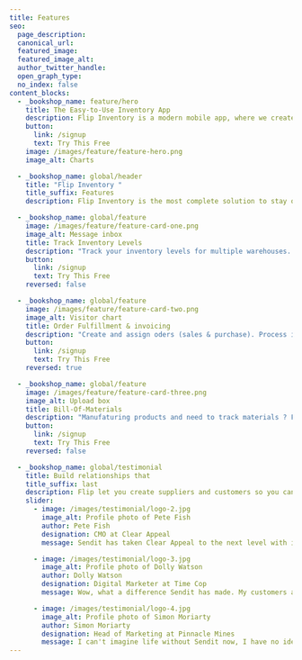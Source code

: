 ```yaml
---
title: Features
seo:
  page_description:
  canonical_url:
  featured_image:
  featured_image_alt:
  author_twitter_handle:
  open_graph_type:
  no_index: false
content_blocks:
  - _bookshop_name: feature/hero
    title: The Easy-to-Use Inventory App
    description: Flip Inventory is a modern mobile app, where we create a seemless Inventory management experience for small businesses.
    button:
      link: /signup
      text: Try This Free
    image: /images/feature/feature-hero.png
    image_alt: Charts

  - _bookshop_name: global/header
    title: "Flip Inventory "
    title_suffix: Features
    description: Flip Inventory is the most complete solution to stay on top of your inventory, manage orders and partners. Drive greater visibility into your business.

  - _bookshop_name: global/feature
    image: /images/feature/feature-card-one.png
    image_alt: Message inbox
    title: Track Inventory Levels
    description: "Track your inventory levels for multiple warehouses. Get alerted when an item reaches minimum levels. Easily adjust your actual count."
    button:
      link: /signup
      text: Try This Free
    reversed: false

  - _bookshop_name: global/feature
    image: /images/feature/feature-card-two.png
    image_alt: Visitor chart
    title: Order Fulfillment & invoicing
    description: "Create and assign oders (sales & purchase). Process item by item. When completed, we will automatically update items quantities for you."
    button:
      link: /signup
      text: Try This Free
    reversed: true

  - _bookshop_name: global/feature
    image: /images/feature/feature-card-three.png
    image_alt: Upload box
    title: Bill-Of-Materials
    description: "Manufaturing products and need to track materials ? Flip got you covered. Just create the product and link all its materials and quantities required."
    button:
      link: /signup
      text: Try This Free
    reversed: false

  - _bookshop_name: global/testimonial
    title: Build relationships that
    title_suffix: last
    description: Flip let you create suppliers and customers so you can better handle your operations.
    slider:
      - image: /images/testimonial/logo-2.jpg
        image_alt: Profile photo of Pete Fish
        author: Pete Fish
        designation: CMO at Clear Appeal
        message: Sendit has taken Clear Appeal to the next level with it's beautiful targetted email campaigns.

      - image: /images/testimonial/logo-3.jpg
        image_alt: Profile photo of Dolly Watson
        author: Dolly Watson
        designation: Digital Marketer at Time Cop
        message: Wow, what a difference Sendit has made. My customers are more engaged than ever.

      - image: /images/testimonial/logo-4.jpg
        image_alt: Profile photo of Simon Moriarty
        author: Simon Moriarty
        designation: Head of Marketing at Pinnacle Mines
        message: I can't imagine life without Sendit now, I have no idea how we were surviving before.
---
```

